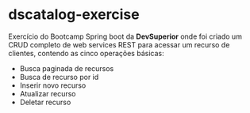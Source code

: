 # dscatalog-exercise

Exercício do Bootcamp Spring boot da <b>DevSuperior</b> onde foi criado um CRUD completo de web services REST para acessar um recurso de clientes, contendo as cinco operações básicas: 
<ul>
  <li>Busca paginada de recursos</li>
  <li>Busca de recurso por id</li>
  <li>Inserir novo recurso</li>
  <li>Atualizar recurso</li>
  <li>Deletar recurso</li>
</ul>

  <img src="https://github.com/JairTorezone/images-to-readme/blob/main/%0Adscatalog-exercise-client.png" alt="">

